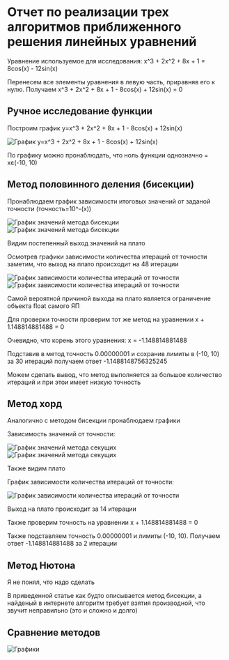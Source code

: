 <h1>Отчет по реализации трех алгоритмов приближенного решения линейных уравнений</h1>
<p>Уравнение используемое для исследования: x^3 + 2x^2 + 8x + 1 = 8cos(x) - 12sin(x)</p>
<p>Перенесем все элементы уравнения в левую часть, приравняв его к нулю. Получаем x^3 + 2x^2 + 8x + 1 - 8cos(x) + 12sin(x) = 0</p>

<h2>Ручное исследование функции</h2>
<p>Построим график y=x^3 + 2x^2 + 8x + 1 - 8cos(x) + 12sin(x)</p>
<img src="graph.png" alt="График y=x^3 + 2x^2 + 8x + 1 - 8cos(x) + 12sin(x)">
<p>По графику можно пронаблюдать, что ноль функции однозначно = xє(-10, 10)</p>

<h2>Метод половинного деления (бисекции)</h2>
<p>Пронаблюдаем график зависимости итоговых значений от заданой точности (точность=10^-(x))</p>
<img src="bi_rets_fix.png" alt="График значений метода бисекции">
<img src="bi_rets_cliff_fix.png" alt="График значений метода бисекции">
<p>Видим постепенный выход значений на плато</p>
<p>Осмотрев графики зависимости количества итераций от точности заметим, что выход на плато происходит на 48 итерации</p>
<img src="bi_iter_fix.png" alt="График зависимости количества итераций от точности">
<img src="eff_bi_stop_fix.png" alt="График зависимости количества итераций от точности">
<p>Самой вероятной причиной выхода на плато является ограничение объекта float самого ЯП</p>
<p>Для проверки точности проверим тот же метод на уравнении x + 1.148814881488 = 0</p>
<p>Очевидно, что корень этого уравнения: x = -1.148814881488</p>
<p>Подставив в метод точность 0.00000001 и сохранив лимиты в (-10, 10) за 30 итераций получаем ответ -1.1488148756325245</p>
<p>Можем сделать вывод, что метод выполняется за большое количество итераций и при этои имеет низкую точность</p>

<h2>Метод хорд</h2>
<p>Аналогично с методом бисекции пронаблюдаем графики</p>
<p>Зависимость значений от точности:</p>
<img src="sec_rets.png" alt="График значений метода секущих">
<img src="sec_rets_cliff.png" alt="График значений метода секущих">
<p>Также видим плато</p>
<p>График зависимости количества итераций от точности:</p>
<img src="sec_iter.png" alt="График зависимости количества итераций от точности">
<p>Выход на плато происходит за 14 итерации</p>
<p>Также проверим точность на уравнении x + 1.148814881488 = 0</p>
<p>Также подставляем точность 0.00000001 и лимиты (-10, 10). Получаем ответ -1.148814881488 за 2 итерации</p>

<h2>Метод Нютона</h2>
<p>Я не понял, что надо сделать</p>
<p>В приведенной статье как будто описывается метод бисекции, а найденый в интернете алгоритм требует взятия производной, что звучит неправильно (это и сложно и долго)</p>

<h2>Сравнение методов</h2>
<img src="" alt="Графики">
